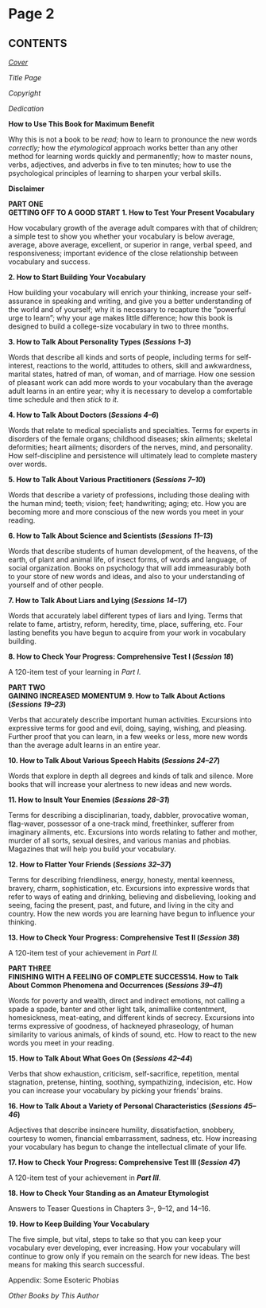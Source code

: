 # Page 2

## CONTENTS <a href="#toc" id="toc"></a>

[_Cover_](kindle:embed:0007?mime=image/jpg)

_Title Page_

_Copyright_

_Dedication_

**How to Use This Book for Maximum Benefit**

Why this is not a book to be _read;_ how to learn to pronounce the new words _correctly;_ how the _etymological_ approach works better than any other method for learning words quickly and permanently; how to master nouns, verbs, adjectives, and adverbs in five to ten minutes; how to use the psychological principles of learning to sharpen your verbal skills.

**Disclaimer**

**PART ONE**\
**GETTING OFF TO A GOOD START**  **1. How to Test Your Present Vocabulary**

How vocabulary growth of the average adult compares with that of children; a simple test to show you whether your vocabulary is below average, average, above average, excellent, or superior in range, verbal speed, and responsiveness; important evidence of the close relationship between vocabulary and success.

&#x20; **2. How to Start Building Your Vocabulary**

How building your vocabulary will enrich your thinking, increase your self-assurance in speaking and writing, and give you a better understanding of the world and of yourself; why it is necessary to recapture the “powerful urge to learn”; why your age makes little difference; how this book is designed to build a college-size vocabulary in two to three months.

&#x20; **3. How to Talk About Personality Types (**_**Sessions 1–3**_**)**

Words that describe all kinds and sorts of people, including terms for self-interest, reactions to the world, attitudes to others, skill and awkwardness, marital states, hatred of man, of woman, and of marriage. How one session of pleasant work can add more words to your vocabulary than the average adult learns in an entire year; why it is necessary to develop a comfortable time schedule and then _stick to it._

&#x20; **4. How to Talk About Doctors (**_**Sessions 4–6**_**)**

Words that relate to medical specialists and specialties. Terms for experts in disorders of the female organs; childhood diseases; skin ailments; skeletal deformities; heart ailments; disorders of the nerves, mind, and personality. How self-discipline and persistence will ultimately lead to complete mastery over words.

&#x20; **5. How to Talk About Various Practitioners (**_**Sessions 7–10**_**)**

Words that describe a variety of professions, including those dealing with the human mind; teeth; vision; feet; handwriting; aging; etc. How you are becoming more and more conscious of the new words you meet in your reading.

&#x20; **6. How to Talk About Science and Scientists (**_**Sessions 11–13**_**)**

Words that describe students of human development, of the heavens, of the earth, of plant and animal life, of insect forms, of words and language, of social organization. Books on psychology that will add immeasurably both to your store of new words and ideas, and also to your understanding of yourself and of other people.

&#x20; **7. How to Talk About Liars and Lying (**_**Sessions 14–17**_**)**

Words that accurately label different types of liars and lying. Terms that relate to fame, artistry, reform, heredity, time, place, suffering, etc. Four lasting benefits you have begun to acquire from your work in vocabulary building.

&#x20; **8. How to Check Your Progress: Comprehensive Test I (**_**Session 18**_**)**

A 120-item test of your learning in _Part I._

**PART TWO**\
**GAINING INCREASED MOMENTUM**  **9. How to Talk About Actions (**_**Sessions 19–23**_**)**

Verbs that accurately describe important human activities. Excursions into expressive terms for good and evil, doing, saying, wishing, and pleasing. Further proof that you can learn, in a few weeks or less, more new words than the average adult learns in an entire year.

**10. How to Talk About Various Speech Habits (**_**Sessions 24–27**_**)**

Words that explore in depth all degrees and kinds of talk and silence. More books that will increase your alertness to new ideas and new words.

**11. How to Insult Your Enemies (**_**Sessions 28–31**_**)**

Terms for describing a disciplinarian, toady, dabbler, provocative woman, flag-waver, possessor of a one-track mind, freethinker, sufferer from imaginary ailments, etc. Excursions into words relating to father and mother, murder of all sorts, sexual desires, and various manias and phobias. Magazines that will help you build your vocabulary.

**12. How to Flatter Your Friends (**_**Sessions 32–37**_**)**

Terms for describing friendliness, energy, honesty, mental keenness, bravery, charm, sophistication, etc. Excursions into expressive words that refer to ways of eating and drinking, believing and disbelieving, looking and seeing, facing the present, past, and future, and living in the city and country. How the new words you are learning have begun to influence your thinking.

**13. How to Check Your Progress: Comprehensive Test II (**_**Session 38**_**)**

A 120-item test of your achievement in _Part II._

**PART THREE**\
**FINISHING WITH A FEELING OF COMPLETE SUCCESS14. How to Talk About Common Phenomena and Occurrences (**_**Sessions 39–41**_**)**

Words for poverty and wealth, direct and indirect emotions, not calling a spade a spade, banter and other light talk, animallike contentment, homesickness, meat-eating, and different kinds of secrecy. Excursions into terms expressive of goodness, of hackneyed phraseology, of human similarity to various animals, of kinds of sound, etc. How to react to the new words you meet in your reading.

**15. How to Talk About What Goes On (**_**Sessions 42–44**_**)**

Verbs that show exhaustion, criticism, self-sacrifice, repetition, mental stagnation, pretense, hinting, soothing, sympathizing, indecision, etc. How you can increase your vocabulary by picking your friends’ brains.

**16. How to Talk About a Variety of Personal Characteristics (**_**Sessions 45–46**_**)**

Adjectives that describe insincere humility, dissatisfaction, snobbery, courtesy to women, financial embarrassment, sadness, etc. How increasing your vocabulary has begun to change the intellectual climate of your life.

**17. How to Check Your Progress: Comprehensive Test III (**_**Session 47**_**)**

A 120-item test of your achievement in _**Part III**_.

**18. How to Check Your Standing as an Amateur Etymologist**

Answers to Teaser Questions in Chapters 3–, 9–12, and 14–16.

**19. How to Keep Building Your Vocabulary**

The five simple, but vital, steps to take so that you can keep your vocabulary ever developing, ever increasing. How your vocabulary will continue to grow only if you remain on the search for new ideas. The best means for making this search successful.

Appendix: Some Esoteric Phobias

_Other Books by This Author_
